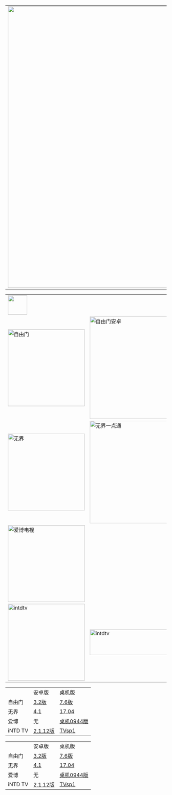 <table align="center" >
	<tr>
		<td>
		<img src="https://github.com/gofun72/telove/blob/master/img/soft/2018-02-01_%E9%99%BD%E5%85%89%E5%AD%97%20v.jpg" width="880">	
		</td>	
		<td></td>
		<td></td>
	</tr>	
</table>

<table  width="800">
<tr>
	<td width="240"><img src="https://github.com/gofun72/telove/blob/master/img/soft/%E7%AA%81%E7%A0%B4%E7%B6%B2%E8%B7%AF%E5%B0%81%E9%8E%96.jpg" height="60" align="middle"></td>
	<td width="320"><center><img src=" " align="middle"></center></td>
	<td width="320"><center><img src="" align="middle"></center></td>
</tr>
<tr>
	<td><img src="https://github.com/gofun72/telove/blob/master/img/soft/%E8%87%AA%E7%94%B1F-1.jpg" align="middle" width="240" alt="自由门"></td>
	<td><a href="https://git.io/vN7BW"><img src="https://github.com/gofun72/telove/blob/master/img/soft/%E8%87%AA%E7%94%B1%E5%AE%89%E5%8D%93%20-1.jpg" align="middle" width="320" alt="自由门安卓"></a></td>
	<td><a href="https://github.com/gofun72/telove/blob/master/soft/zi_you_men_7.64_(0109)_desktop.zip?raw=true"><img src="https://github.com/gofun72/telove/blob/master/img/soft/%E8%87%AA%E7%94%B1%E5%8D%93%E6%A9%9F%20-1.jpg" align="middle" width="320" alt="自由门桌机"></a> </td>
</tr>

<tr>
	<td><img src="https://github.com/gofun72/telove/blob/master/img/soft/%E7%84%A1%E7%95%8C%E7%80%8F%E8%A6%BD.jpg" align="middle" width="240" alt="无界"></td>
	<td><a href="https://git.io/vN74F"><img src="https://github.com/gofun72/telove/blob/master/img/soft/%E7%84%A1%E7%95%8C%E5%AE%89%E5%8D%93.jpg" align="middle" width="320" alt="无界一点通"></a></td>
	<td><a href="https://github.com/goodabc/GCC/blob/master/GCC/fanQing/wujieliulan_desktop_17.04_20171112/u1704.zip?raw=true"><img src="https://github.com/gofun72/telove/blob/master/img/soft/%E7%84%A1%E7%95%8C%E5%8D%93%E6%A9%9F.jpg" align="middle" width="320" alt="无界一点通"></a></td>
</tr>
<tr>
	<td><img src="https://github.com/gofun72/telove/blob/master/img/soft/%E6%84%9B%E5%8D%9A%E4%BD%BF%E7%94%A82.jpg" align="middle" width="240" alt="爱博电视"></td>
	<td></td>
	<td><a href="https://github.com/gofun72/telove/blob/master/soft/Green_iPPOTV.exe?raw=true"><img src="https://github.com/gofun72/telove/blob/master/img/soft/%E6%84%9B%E5%8D%9A%E4%BD%BF%E7%94%A81.jpg" align="middle" width="320" height="80" alt="intdtv"></a></td>
</tr>
<tr>
	<td><img src="https://github.com/gofun72/telove/blob/master/img/soft/iNTD%20TV.jpg" align="middle" width="240" alt="intdtv"></td>
	<td><a href="https://github.com/gofun72/telove/blob/master/soft/iNTD_TVsp1.apk?raw=true"><img src="https://github.com/gofun72/telove/blob/master/img/soft/iNTD%20TV-sp1.jpg" align="middle" width="320" height="80" alt="intdtv"></a></td>
	<td></td>
</tr>
</table>










<table border="0" width="60%" align="center" bordercolor="gold">
  
<tr>
	<td></td>
	<td>安卓版</td>
	<td>桌机版</td>
</tr>

<tr>
	<td>自由门</td>
	<td><a href="https://github.com/gofun72/telove/blob/master/soft/zi_you_men_android_3.2.zip?raw=true">3.2版</a></a></td>
	<td><a href="https://github.com/gofun72/telove/blob/master/soft/zi_you_men_7.64_(0109)_desktop.zip?raw=true">7.6版</a></a></td>
	
</tr>

<tr>
	<td>无界</td>
	<td><a href="https://github.com/gofun72/telove/blob/master/soft/wujieliulan_android_4.1_20171123.zip?raw=true">4.1</a></td>
	<td><a href="https://github.com/gofun72/telove/blob/master/soft/u1704.zip?raw=true">17.04</a></a></td>
	
</tr>

<tr>
	<td>爱博</td>
	<td>无</td>
	<td><a href="https://github.com/gofun72/telove/blob/master/soft/Green_iPPOTV.exe?raw=true">桌机0944版</a></a></td>
	
</tr>

<tr>
	<td>iNTD TV</td>
	<td><a href="https://github.com/gofun72/telove/blob/master/soft/iNTD_TV.apk?raw=true">2.1.12版</a></a></td>
	<td><a href="https://github.com/gofun72/telove/blob/master/soft/iNTD_TVsp1.apk?raw=true">TVsp1</a></td>
	
</tr>

</table>
 
 
 
 
 
 
 
 
 
 
 
 
 
 
 <table border="0" width="60%" align="center" bordercolor="gold">
  
<tr>
	<td></td>
	<td>安卓版</td>
	<td>桌机版</td>
</tr>

<tr>
	<td>自由门</td>
	<td><a href="https://github.com/gofun72/telove/blob/master/soft/zi_you_men_android_3.2.zip?raw=true">3.2版</a></a></td>
	<td><a href="https://github.com/gofun72/telove/blob/master/soft/zi_you_men_7.64_(0109)_desktop.zip?raw=true">7.6版</a></a></td>
	
</tr>

<tr>
	<td>无界</td>
	<td><a href="https://github.com/gofun72/telove/blob/master/soft/wujieliulan_android_4.1_20171123.zip?raw=true">4.1</a></td>
	<td><a href="https://github.com/gofun72/telove/blob/master/soft/u1704.zip?raw=true">17.04</a></a></td>
	
</tr>

<tr>
	<td>爱博</td>
	<td>无</td>
	<td><a href="https://github.com/gofun72/telove/blob/master/soft/Green_iPPOTV.exe?raw=true">桌机0944版</a></a></td>
	
</tr>

<tr>
	<td>iNTD TV</td>
	<td><a href="https://github.com/gofun72/telove/blob/master/soft/iNTD_TV.apk?raw=true">2.1.12版</a></a></td>
	<td><a href="https://github.com/gofun72/telove/blob/master/soft/iNTD_TVsp1.apk?raw=true">TVsp1</a></td>
	
</tr>

</table>
</tr>

</table>
